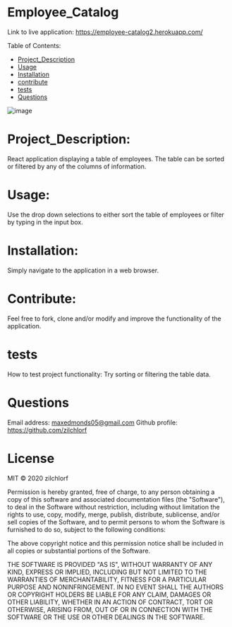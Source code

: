 # Employee_Catalog

Link to live application:
https://employee-catalog2.herokuapp.com/

Table of Contents:
        
- [Project_Description](#Project_Description)
- [Usage](#usage)
- [Installation](#installation)
- [contribute](#contribute)
- [tests](#tests)
- [Questions](#Questions)

![image](https://user-images.githubusercontent.com/63215148/93967651-888bdb00-fd1c-11ea-9c3c-16aad3fb475d.png)

# Project_Description:
React application displaying a table of employees.  The table can be sorted or filtered by any of the columns of information. 

# Usage:
 Use the drop down selections to either sort the table of employees or filter by typing in the input box. 

# Installation:
 Simply navigate to the application in a web browser. 

# Contribute:
 Feel free to fork, clone and/or modify and improve the functionality of the application. 

# tests
How to test project functionality: Try sorting or filtering the table data. 

# Questions
Email address: maxedmonds05@gmail.com
Github profile: https://github.com/zilchlorf

# License
MIT © 2020 zilchlorf

Permission is hereby granted, free of charge, to any person obtaining a copy of this software and associated documentation files (the "Software"), to deal in the Software without restriction, including without limitation the rights to use, copy, modify, merge, publish, distribute, sublicense, and/or sell copies of the Software, and to permit persons to whom the Software is furnished to do so, subject to the following conditions:

The above copyright notice and this permission notice shall be included in all copies or substantial portions of the Software.

THE SOFTWARE IS PROVIDED "AS IS", WITHOUT WARRANTY OF ANY KIND, EXPRESS OR IMPLIED, INCLUDING BUT NOT LIMITED TO THE WARRANTIES OF MERCHANTABILITY, FITNESS FOR A PARTICULAR PURPOSE AND NONINFRINGEMENT. IN NO EVENT SHALL THE AUTHORS OR COPYRIGHT HOLDERS BE LIABLE FOR ANY CLAIM, DAMAGES OR OTHER LIABILITY, WHETHER IN AN ACTION OF CONTRACT, TORT OR OTHERWISE, ARISING FROM, OUT OF OR IN CONNECTION WITH THE SOFTWARE OR THE USE OR OTHER DEALINGS IN THE SOFTWARE.
        
